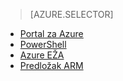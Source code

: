 > [AZURE.SELECTOR]
- [Portal za Azure](../articles/virtual-network/virtual-networks-create-vnet-arm-pportal.md)
- [PowerShell](../articles/virtual-network/virtual-networks-create-vnet-arm-ps.md)
- [Azure EŽA](../articles/virtual-network/virtual-networks-create-vnet-arm-cli.md)
- [Predložak ARM](../articles/virtual-network/virtual-networks-create-vnet-arm-template-click.md)